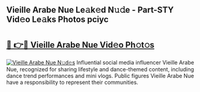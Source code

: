## Vieille Arabe Nue Le𝚊k𝚎d N𝚞𝚍e - Part-STY Vid𝚎o Le𝚊ks Photos pciyc

# <h2><a href="http://fb97i5.evod.top/?m=Vieille+Arabe+Nue">🔗 👉🔴 Vieille Arabe Nue Vid𝚎o Ph𝚘t𝚘s</a></h2>

[![Vieille Arabe Nue N𝚞d𝚎s](https://i.imgur.com/8V9OHl7.gif)](http://fb97i5.evod.top/?m=Vieille+Arabe+Nue)
Influential social media influencer Vieille Arabe Nue, recognized for sharing lifestyle and dance-themed content, including dance trend performances and mini vlogs. Public figures Vieille Arabe Nue have a responsibility to represent their communities. 
